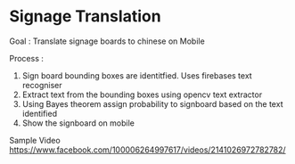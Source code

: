 # Signage Translation

Goal : Translate signage boards to chinese on Mobile

Process :
1. Sign board bounding boxes are identitfied. Uses firebases text recogniser
2. Extract text from the bounding boxes using opencv text extractor
3. Using Bayes theorem assign probability to signboard based on the text identified
4. Show the signboard on mobile


Sample Video
https://www.facebook.com/100006264997617/videos/2141026972782782/
